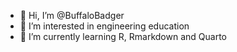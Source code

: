 - 👋 Hi, I’m @BuffaloBadger
- 👀 I’m interested in engineering education
- 🌱 I’m currently learning R, Rmarkdown and Quarto

<!---
BuffaloBadger/BuffaloBadger is a ✨ special ✨ repository because its `README.md` (this file) appears on your GitHub profile.
You can click the Preview link to take a look at your changes.
--->

